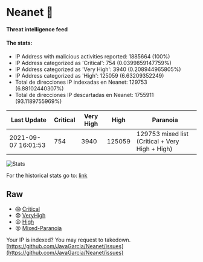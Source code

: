# Neanet :hocho:
#### Threat intelligence feed
#### The stats:

- IP Address with malicious activities reported: 1885664 (100%)
- IP Address categorized as 'Critical':  754 (0.0399859147759%)
- IP Address categorized as 'Very High':  3940 (0.208944965805%)
- IP Address categorized as 'High':  125059 (6.63209352249)
- Total de direcciones IP indexadas en Neanet:  129753 (6.88102440307%)
- Total de direcciones IP descartadas en Neanet:  1755911 (93.1189755969%)

| Last Update | Critical | Very High | High | Paranoia |
| --- | --- | --- | --- | --- |
| 2021-09-07 16:01:53 | 754 | 3940 | 125059 | 129753 mixed list (Critical + Very High + High)|

![Stats](https://docs.google.com/spreadsheets/d/e/2PACX-1vSnaNMIXVabIpDJjufMlzH7poXnshF3mgd8Is1g9ytUEzVsP5my4Trn8f-xkoLLQ38xpL3HtmUexLo6/pubchart?oid=501124687&format=image)

For the historical stats go to: [link](/stats.csv)
## Raw
- :scream: [Critical](https://raw.githubusercontent.com/JavaGarcia/Neanet/master/blacklists/neanet_critical.txt)
- :fearful: [VeryHigh](https://raw.githubusercontent.com/JavaGarcia/Neanet/master/blacklists/neanet_veryHigh.txtt)
- :frowning: [High](https://raw.githubusercontent.com/JavaGarcia/Neanet/master/blacklists/neanet_high.txt)
- :dizzy_face: [Mixed-Paranoia](https://raw.githubusercontent.com/JavaGarcia/Neanet/master/blacklists/neanet_all.txt)


Your IP is indexed? You may request to takedown. [https://github.com/JavaGarcia/Neanet/issues](https://github.com/JavaGarcia/Neanet/issues)



























































































































































































































































































































































































































































































































































































































































































































































































































































































































































































































































































































































































































































































































































































































































































































































































































































































































































































































































































































































































































































































































































































































































































































































































































































































































































































































































































































































































































































































































































































































































































































































































































































































































































































































































































































































































































































































































































































































































































































































































































































































































































































































































































































































































































































































































































































































































































































































































































































































































































































































































































































































































































































































































































































































































































































































































































































































































































































































































































































































































































































































































































































































































































































































































































































































































































































































































































































































































































































































































































































































































































































































































































































































































































































































































































































































































































































































































































































































































































































































































































































































































































































































































































































































































































































































































































































































































































































































































